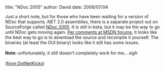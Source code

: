 
title: "NDoc 2005"
author: David
date: 2006/07/04

Just a short note, but for those who have been waiting for a version of NDoc that supports .NET 2.0 assemblies, there is a separate project out on SourceForge called <a href="http://sourceforge.net/project/showfiles.php?group_id=163095">NDoc 2005</a>. It is still in beta, but it may be the way to go until NDoc gets moving again. <a href="http://forums.microsoft.com/msdn/showpost.aspx?postid=110491&amp;SiteID=1&amp;PageID=1">Per comments at MSDN forums</a>, it looks like the best way to go is to download the source and recompile it yourself. The binaries (at least the GUI binary) looks like it still has some issues.<br /><br /><b>Note:</b> unfortunately, it still doesn't completely work for me... *sigh*<br /><br />(<a href="http://www.dotnetkicks.com/products/NET_2_0_Documentation_Coming_Next_Week">from DotNetKicks</a>)<br />
